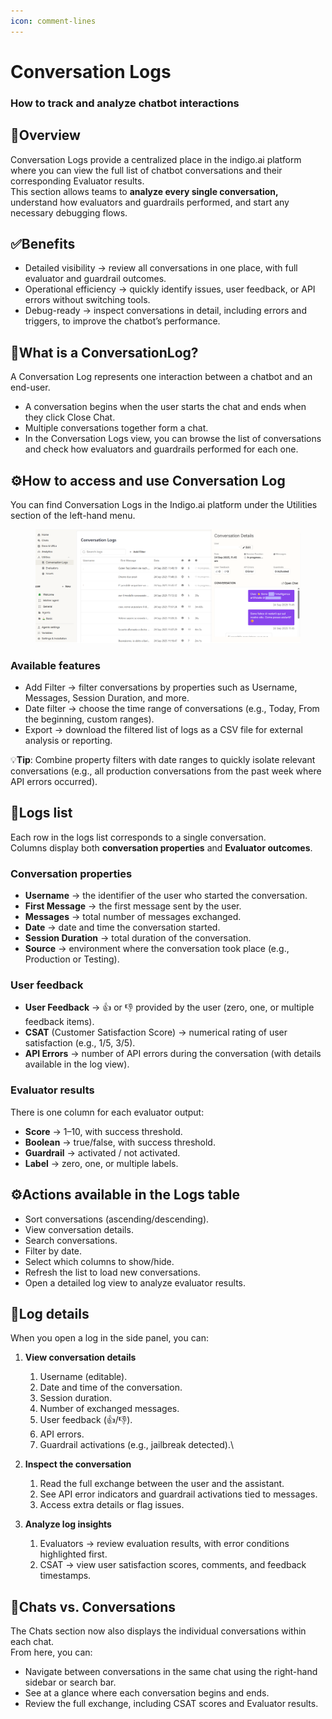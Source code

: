```yaml
---
icon: comment-lines
---
```


# Conversation Logs

### How to track and analyze chatbot interactions

## 📌Overview

Conversation Logs provide a centralized place in the indigo.ai platform where you can view the full list of chatbot conversations and their corresponding Evaluator results.
\
This section allows teams to **analyze every single conversation,** understand how evaluators and guardrails performed, and start any necessary debugging flows.

## ✅Benefits

* Detailed visibility → review all conversations in one place, with full evaluator and guardrail outcomes.
* Operational efficiency → quickly identify issues, user feedback, or API errors without switching tools.
* Debug-ready → inspect conversations in detail, including errors and triggers, to improve the chatbot’s performance.

## 💬What is a ConversationLog?

A Conversation Log represents one interaction between a chatbot and an end-user.

* A conversation begins when the user starts the chat and ends when they click Close Chat.
* Multiple conversations together form a chat.
* In the Conversation Logs view, you can browse the list of conversations and check how evaluators and guardrails performed for each one.

## ⚙️How to access and use Conversation Log

You can find Conversation Logs in the Indigo.ai platform under the Utilities section of the left-hand menu.

<figure><img src="../../../.gitbook/assets/conversation log 3.png" alt=""><figcaption></figcaption></figure>

### Available features

* Add Filter → filter conversations by properties such as Username, Messages, Session Duration, and more.
* Date filter → choose the time range of conversations (e.g., Today, From the beginning, custom ranges).
* Export → download the filtered list of logs as a CSV file for external analysis or reporting.

💡**Tip**: Combine property filters with date ranges to quickly isolate relevant conversations (e.g., all production conversations from the past week where API errors occurred).

## 📂Logs list

Each row in the logs list corresponds to a single conversation.\
Columns display both **conversation properties** and **Evaluator outcomes**.

### Conversation properties

* **Username** → the identifier of the user who started the conversation.
* **First Message** → the first message sent by the user.
* **Messages** → total number of messages exchanged.
* **Date** → date and time the conversation started.
* **Session Duration** → total duration of the conversation.
* **Source** → environment where the conversation took place (e.g., Production or Testing).

### User feedback

* **User Feedback** → 👍 or 👎 provided by the user (zero, one, or multiple feedback items).
* **CSAT** (Customer Satisfaction Score) → numerical rating of user satisfaction (e.g., 1/5, 3/5).
* **API Errors** → number of API errors during the conversation (with details available in the log view).

### Evaluator results

There is one column for each evaluator output:

* **Score** → 1–10, with success threshold.
* **Boolean** → true/false, with success threshold.
* **Guardrail** → activated / not activated.
* **Label** → zero, one, or multiple labels.

## ⚙️Actions available in the Logs table

* Sort conversations (ascending/descending).
* View conversation details.
* Search conversations.
* Filter by date.
* Select which columns to show/hide.
* Refresh the list to load new conversations.
* Open a detailed log view to analyze evaluator results.

## 🔎Log details

When you open a log in the side panel, you can:

1. **View conversation details**
   1. Username (editable).
   2. Date and time of the conversation.
   3. Session duration.
   4. Number of exchanged messages.
   5. User feedback (👍/👎).
   6. API errors.
   7. Guardrail activations (e.g., jailbreak detected).\

2.  **Inspect the conversation**

    1. Read the full exchange between the user and the assistant.
    2. See API error indicators and guardrail activations tied to messages.
    3. Access extra details or flag issues.


3. **Analyze log insights**
   1. Evaluators → review evaluation results, with error conditions highlighted first.
   2. CSAT → view user satisfaction scores, comments, and feedback timestamps.

## 🔄️Chats vs. Conversations

The Chats section now also displays the individual conversations within each chat.\
From here, you can:

* Navigate between conversations in the same chat using the right-hand sidebar or search bar.
* See at a glance where each conversation begins and ends.
* Review the full exchange, including CSAT scores and Evaluator results.
